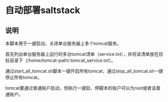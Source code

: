 # 自动部署saltstack

## 说明

本脚本用于一键启动、关闭单台服务器上多个tomcat服务。<br>

首先列出单台服务器上运行的多台tomcat清单（service.txt），并将该清单放在目标目录下（/home/tomcat-path/.tomcat_service.txt）。<br>

通过start_all_tomcat.sh脚本一键开启所有tomcat，通过stop_all_tomcat.sh一键停止所有tomcat。<br>

tomcat要通过普通账户启动，但执行一键启、停脚本的账户可以为root或者该普通账户。<br>

